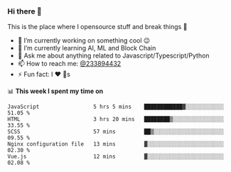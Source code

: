 ### Hi there 👋

<!--
**a233894432/a233894432** is a ✨ _special_ ✨ repository because its `README.md` (this file) appears on your GitHub profile.

Here are some ideas to get you started:

- 🔭 I’m currently working on ...
- 🌱 I’m currently learning ...
- 👯 I’m looking to collaborate on ...
- 🤔 I’m looking for help with ...
- 💬 Ask me about ...
- 📫 How to reach me: ...
- 😄 Pronouns: ...
- ⚡ Fun fact: ...
-->
 
 
This is the place where I opensource stuff and break things :rofl:

- 🔭 I’m currently working on something cool :wink:
- 🌱 I’m currently learning AI, ML and Block Chain
- 💬 Ask me about anything related to Javascript/Typescript/Python
- 📫 How to reach me: [@233894432](https://twitter.com/233894432)
- ⚡ Fun fact: I :heart: :dog:s

📊 **This week I spent my time on**
<!--START_SECTION:waka-->
```text
JavaScript                 5 hrs 5 mins    ████████████▓░░░░░░░░░░░░   51.05 % 
HTML                       3 hrs 20 mins   ████████▒░░░░░░░░░░░░░░░░   33.55 % 
SCSS                       57 mins         ██▒░░░░░░░░░░░░░░░░░░░░░░   09.55 % 
Nginx configuration file   13 mins         ▓░░░░░░░░░░░░░░░░░░░░░░░░   02.30 % 
Vue.js                     12 mins         ▓░░░░░░░░░░░░░░░░░░░░░░░░   02.08 % 
```
<!--END_SECTION:waka-->
